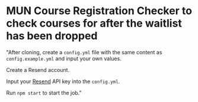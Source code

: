 # MUN Course Registration Checker to check courses for after the waitlist has been dropped

"After cloning, create a `config.yml` file with the same content as `config.example.yml` and input your own values.

Create a Resend account.

Input your [Resend](https://resend.com/overview) API key into the `config.yml`.

Run `npm start` to start the job."
